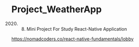 # Project_WeatherApp
2020. 8. Mini Project For Study React-Native Application

https://nomadcoders.co/react-native-fundamentals/lobby
